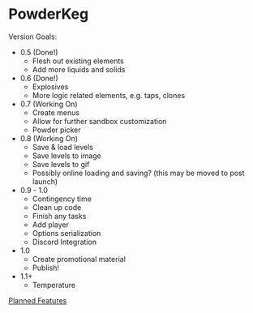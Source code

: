 # PowderKeg
 
Version Goals:
* 0.5 (Done!)
    * Flesh out existing elements
    * Add more liquids and solids
* 0.6 (Done!)
    * Explosives
    * More logic related elements, e.g. taps, clones
* 0.7 (Working On)
    * Create menus
    * Allow for further sandbox customization
    * Powder picker
* 0.8 (Working On)
    * Save & load levels
    * Save levels to image
    * Save levels to gif
    * Possibly online loading and saving? (this may be moved to post launch)
* 0.9 - 1.0
    * Contingency time
    * Clean up code
    * Finish any tasks
    * Add player
    * Options serialization
    * Discord Integration
* 1.0
    * Create promotional material
    * Publish!
* 1.1+
    * Temperature

[Planned Features](PLANS.md)
